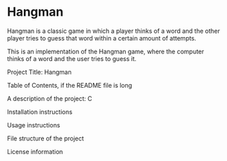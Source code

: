 # Hangman
Hangman is a classic game in which a player thinks of a word and the other player tries to guess that word within a certain amount of attempts.

This is an implementation of the Hangman game, where the computer thinks of a word and the user tries to guess it. 

Project Title: Hangman


Table of Contents, if the README file is long


A description of the project: C

Installation instructions

Usage instructions

File structure of the project

License information
